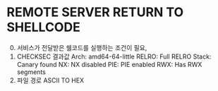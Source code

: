 # REMOTE SERVER RETURN TO SHELLCODE
0. 서비스가 전달받은 쉘코드를 실행하는 조건이 필요, 
0. CHECKSEC 결과값
    Arch:     amd64-64-little
    RELRO:    Full RELRO
    Stack:    Canary found
    NX:       NX disabled
    PIE:      PIE enabled
    RWX:      Has RWX segments
1. 파일 경로 ASCII TO HEX
